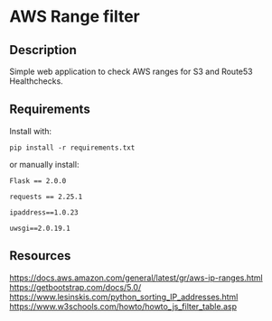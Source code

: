 # AWS Range filter

## Description
Simple web application to check AWS ranges for S3 and Route53 Healthchecks.


## Requirements

Install with:

    pip install -r requirements.txt


or manually install:


    Flask == 2.0.0  

    requests == 2.25.1

    ipaddress==1.0.23
    
    uwsgi==2.0.19.1


## Resources
https://docs.aws.amazon.com/general/latest/gr/aws-ip-ranges.html
https://getbootstrap.com/docs/5.0/
https://www.lesinskis.com/python_sorting_IP_addresses.html
https://www.w3schools.com/howto/howto_js_filter_table.asp

